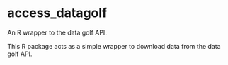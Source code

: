 # access_datagolf
An R wrapper to the data golf API. 

This R package acts as a simple wrapper to download data from the data golf API.
